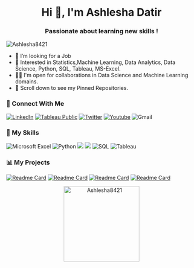 <h1 align="center">Hi 👋, I'm Ashlesha Datir</h1>
<h3 align="center">Passionate about learning new skills !</h3>
<p align="left"> <img src="https://komarev.com/ghpvc/?username=Ashlesha8421&label=Profile%20views&color=0e75b6&style=flat" alt="Ashlesha8421" /> </p>



*  🤔 I’m looking for a Job 
*  👀 Interested in Statistics,Machine Learning, Data Analytics, Data Science, Python, SQL, Tableau, MS-Excel.
*  🤝🏻 I'm open for collaborations in Data Science and Machine Learning domains.
* 📌 Scroll down to see my Pinned Repositories.


### 🤝 Connect With Me
[![LinkedIn](https://img.shields.io/badge/linkedin-%230077B5.svg?style=for-the-badge&logo=linkedin&logoColor=white)](https://www.linkedin.com/feed/)
[![Tableau Public](https://img.shields.io/badge/Tableau_Public-%232C2D72.svg?style=for-the-badge&logo=Tableau&&logoColor=white)](https://public.tableau.com/app/profile/ashlesha.datir5591) 
[![Twitter](https://img.shields.io/badge/Twitter-1DA1F2?style=for-the-badge&logo=Twitter&logoColor=white)](https://twitter.com/datir_ashlesha?t=Tb9XcqkhEhSC1d-Y0AbeuA&s=08)
[![Youtube](https://img.shields.io/badge/youtube-%2314354C.svg?style=for-the-badge&logo=Youtube&logoColor=white)](https://www.youtube.com/channel/UCdtJ0J3Gen2xcreBcxEXvJg)
![Gmail](https://img.shields.io/badge/datirashlesha97@gmail.com-D14836?style=for-the-badge&logo=gmail&logoColor=white)

### 🤖 My Skills
![Microsoft Excel](https://img.shields.io/badge/Microsoft_Excel-217346?style=for-the-badge&logo=microsoft-excel&logoColor=white) 
![Python](https://img.shields.io/badge/python-3670A0?style=for-the-badge&logo=python&logoColor=ffdd54)
<img src="https://img.shields.io/badge/pandas-%23150458.svg?style=for-the-badge&logo=pandas&logoColor=white">
<img src="https://img.shields.io/badge/numpy-%23013243.svg?style=for-the-badge&logo=numpy&logoColor=white">
![SQL](https://img.shields.io/badge/SQL-217346?style=for-the-badge&logo=microsoft-sql&logoColor=white) 
![Tableau](https://img.shields.io/badge/Tableau-E97627?style=for-the-badge&logo=Tableau&logoColor=white) 

### 📊 My Projects

[![Readme Card](https://github-readme-stats.vercel.app/api/pin/?username=Ashlesha8421&repo=Incident-Impact-Prediction-Project-)](https://github.com/Ashlesha8421/Incident-Impact-Prediction-Project-)
[![Readme Card](https://github-readme-stats.vercel.app/api/pin/?username=Ashlesha8421&repo=Chatbot)](https://github.com/Ashlesha8421/Chatbot)
[![Readme Card](https://github-readme-stats.vercel.app/api/pin/?username=Ashlesha8421&repo=The_Spark_Foundation_Project)](https://github.com/Ashlesha8421/The_Spark_Foundation_Project)
[![Readme Card](https://github-readme-stats.vercel.app/api/pin/?username=Ashlesha8421&repo=SQL)](https://github.com/Ashlesha8421/SQL)



<p align='center' ><img height='200' align='center' src="https://github-readme-streak-stats.herokuapp.com/?user=Ashlesha8421&" alt="Ashlesha8421" /></p>

<!--<p align='center' ><img height='300' align='center' src="https://github-readme-stats.vercel.app/api/top-langs?username=Ashlesha8421&show_icons=true&locale=en&langs_count=6" alt="Ashlesha8421" /></p>



<div align='left'>

![Jupyter Notebook](https://img.shields.io/badge/jupyter-%23FA0F00.svg?style=for-the-badge&logo=jupyter&logoColor=white) -->

